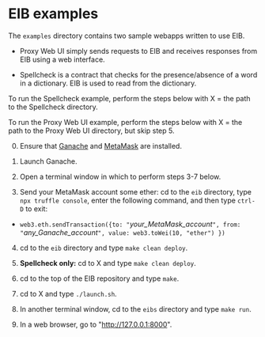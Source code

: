 # EIB examples

The `examples` directory contains two sample webapps written to use EIB.

* Proxy Web UI simply sends requests to EIB and receives responses from EIB using a web interface.

* Spellcheck is a contract that checks for the presence/absence of a word in a dictionary.  EIB is used
  to read from the dictionary.

To run the Spellcheck example, perform the steps below with X = the path to the Spellcheck directory.

To run the Proxy Web UI example, perform the steps below with X = the path to the Proxy Web UI
directory, but skip step 5.

0. Ensure that [Ganache](https://truffleframework.com/ganache) and [MetaMask](https://metamask.io/) are
   installed.

1. Launch Ganache.

2. Open a terminal window in which to perform steps 3-7 below.

3. Send your MetaMask account some ether: cd to the `eib` directory, type `npx truffle console`, enter
   the following command, and then type `ctrl-D` to exit:

  * `web3.eth.sendTransaction({to: "`*your_MetaMask_account*`", from: "`*any_Ganache_account*`", value: web3.toWei(10, "ether") })`

4. cd to the `eib` directory and type `make clean deploy`.

5. **Spellcheck only:** cd to X and type `make clean deploy`.

6. cd to the top of the EIB repository and type `make`.

7. cd to X and type `./launch.sh`.

8. In another terminal window, cd to the `eibs` directory and type `make run`.

9. In a web browser, go to "<http://127.0.0.1:8000>".
